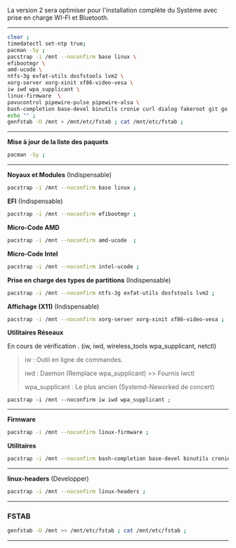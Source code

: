 La version 2 sera optimiser pour l'installation complète du Système avec prise en charge WI-FI et Bluetooth.


-------------------------------------------------------------------------------

```bash
clear ;
timedatectl set-ntp true;
pacman -Sy ;
pacstrap -i /mnt --noconfirm base linux \
efibootmgr \
amd-ucode \
ntfs-3g exfat-utils dosfstools lvm2 \
xorg-server xorg-xinit xf86-video-vesa \
iw iwd wpa_supplicant \
linux-firmware  \
pavucontrol pipewire-pulse pipewire-alsa \
bash-completion base-devel binutils cronie curl dialog fakeroot git go gnome-keyring lha lsb-release mtools nano openssh os-prober p7zip pacman-contrib neofetch ntp reflector samba smbclient sudo unzip zip wget ;
echo "" ;
genfstab -U /mnt > /mnt/etc/fstab ; cat /mnt/etc/fstab ;
```


-------------------------------------------------------------------------------


**Mise à jour de la liste des paquets**
```bash
pacman -Sy ;
```

------------------------------------------------------------------------------


**Noyaux et Modules** (Indispensable)
```bash
pacstrap -i /mnt --noconfirm base linux ;
```

**EFI** (Indispensable)
```bash
pacstrap -i /mnt --noconfirm efibootmgr ;
```

**Micro-Code AMD**
``` bash
pacstrap -i /mnt --noconfirm amd-ucode  ;
```

**Micro-Code Intel**
```bash
pacstrap -i /mnt --noconfirm intel-ucode ;
``` 


**Prise en charge des types de partitions** (Indispensable)
```bash
pacstrap -i /mnt --noconfirm ntfs-3g exfat-utils dosfstools lvm2 ;
```

**Affichage (X11)** (Indispensable)
```bash
pacstrap -i /mnt --noconfirm xorg-server xorg-xinit xf86-video-vesa ;
```

**Utilitaires Réseaux** 

En cours de vérification . (iw, iwd, wireless_tools wpa_supplicant, netctl)

> iw             : Outil en ligne de commandes.
> 
> iwd            : Daemon (Remplace wpa_supplicant) >> Fournis iwctl
> 
> wpa_supplicant : Le plus ancien (Systemd-Neworked de concert)
> 

```
pacstrap -i /mnt --noconfirm iw iwd wpa_supplicant ;
```

-------------------------------------------------------------------------------
**Firmware**
```bash
pacstrap -i /mnt --noconfirm linux-firmware ;
```

**Utilitaires**
```bash
pacstrap -i /mnt --noconfirm bash-completion base-devel binutils cronie curl dialog fakeroot git go gnome-keyring lha lsb-release mtools nano openssh os-prober p7zip pacman-contrib neofetch ntp reflector samba smbclient sudo unzip zip wget ;
```

-------------------------------------------------------------------------------
**linux-headers** (Developper)
```bash
pacstrap -i /mnt --noconfirm linux-headers ;
```

--------------------------------------------------------------------------------
### FSTAB
```bash
genfstab -U /mnt >> /mnt/etc/fstab ; cat /mnt/etc/fstab ;
```
--------------------------------------------------------------------------------
